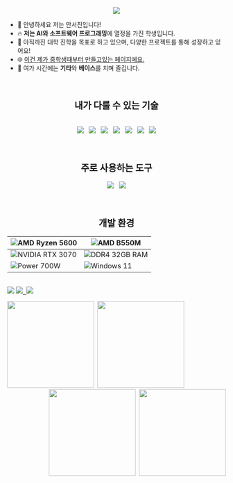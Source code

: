 <p align="center">
  <img src="https://capsule-render.vercel.app/api?type=waving&color=auto&height=300&section=header&text=Welcome!😊&desc=This%20is%20Seojin's%20playground.%20&fontSize=90&descSize=30&fontColor=ffffff&fontAlignY=40" />
</p>

- 👋 안녕하세요 저는 안서진입니다!  
- 🔥 **저는 AI와 소프트웨어 프로그래밍**에 열정을 가진 학생입니다.  
- 🌱 아직까진 대학 진학을 목표로 하고 있으며, 다양한 프로젝트를 통해 성장하고 있어요!
- 🌐 [이건 제가 중학생때부터 만들고있는 페이지에요.](http://asj.dothome.co.kr)
- 🎸 여가 시간에는 **기타**와 **베이스**를 치며 즐깁니다.
<br>
<h2 align="center">내가 다룰 수 있는 기술</h2>
<p align="center">
  <br>
  <img src="https://img.shields.io/badge/C-00599C?style=for-the-badge&logo=c&logoColor=white" />&nbsp;&nbsp;
  <img src="https://img.shields.io/badge/Python-14354C?style=for-the-badge&logo=python&logoColor=white" />&nbsp;&nbsp;
  <img src="https://img.shields.io/badge/Node.js-43853D?style=for-the-badge&logo=node.js&logoColor=white" />&nbsp;&nbsp;
  <img src="https://img.shields.io/badge/PHP-777BB4?style=for-the-badge&logo=php&logoColor=white" />&nbsp;&nbsp;
  <img src="https://img.shields.io/badge/JavaScript-F7DF1E?style=for-the-badge&logo=JavaScript&logoColor=white" />&nbsp;&nbsp;
  <img src="https://img.shields.io/badge/HTML5-E34F26?style=for-the-badge&logo=html5&logoColor=white" />&nbsp;&nbsp;
  <img src="https://img.shields.io/badge/CSS3-1572B6?style=for-the-badge&logo=css3&logoColor=white" />
</p>
<br>
<h2 align="center">주로 사용하는 도구</h2>
<p align="center">
  <img src="https://img.shields.io/badge/Visual_Studio_Code-0078D4?style=for-the-badge&logo=visual%20studio%20code&logoColor=white" />&nbsp;&nbsp;
  <img src="https://img.shields.io/badge/replit-000000?style=for-the-badge&logo=replit&logoColor=white" />
</p>
<br>
<h2 align="center">개발 환경</h2>
<div align="center">
  
| ![AMD Ryzen 5600](https://img.shields.io/badge/AMD-Ryzen_5600-ED1C24?style=for-the-badge&logo=amd&logoColor=white) | ![AMD B550M](https://img.shields.io/badge/AMD-B550M-ED1C24?style=for-the-badge&logo=amd&logoColor=white) |
|--------|--------|
| ![NVIDIA RTX 3070](https://img.shields.io/badge/NVIDIA-RTX_3070-76B900?style=for-the-badge&logo=nvidia&logoColor=white) | ![DDR4 32GB RAM](https://img.shields.io/badge/RAM-DDR4_32GB-0078D6?style=for-the-badge&logo=databricks&logoColor=white) |
| ![Power 700W](https://img.shields.io/badge/Power-700W-FF6600?style=for-the-badge&logo=power&logoColor=white) | ![Windows 11](https://img.shields.io/badge/Windows-11-0078D6?style=for-the-badge&logo=windows&logoColor=white) |
</div>
<br>
<img src="https://i.ibb.co/s24y1fn/setup.jpg/>
<br>
<br>
<p align="center">
  <a href="mailto:jinntyday0719@gmail.com">
    <img src="https://img.shields.io/badge/Gmail-D14836?style=for-the-badge&logo=gmail&logoColor=white" />&nbsp;
  </a>
  <a href="https://www.instagram.com/jinnyday0719">
    <img src="https://img.shields.io/badge/Instagram-E4405F?style=for-the-badge&logo=instagram&logoColor=white" />
  </a>
</p>
<div align="center">
  <div align="left">
    <img src="https://i.ibb.co/B4tMvt1/bass.png" width="200"/>&nbsp;
    <img src="https://i.ibb.co/K65D9n9/tele.png" width="200"/>
  </div>
  <div align="right">
    <img src="https://i.ibb.co/B4tMvt1/bass.png" width="200"/>&nbsp;
    <img src="https://i.ibb.co/K65D9n9/tele.png" width="200"/>
  </div>
</div>
